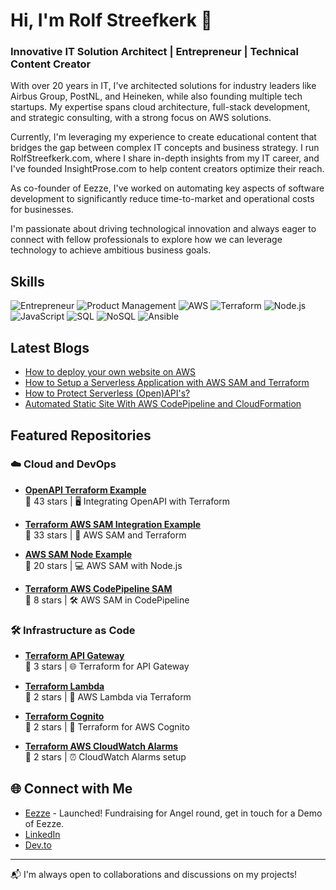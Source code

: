 # Hi, I'm Rolf Streefkerk 👋

### Innovative IT Solution Architect | Entrepreneur | Technical Content Creator

With over 20 years in IT, I've architected solutions for industry leaders like Airbus Group, PostNL, and Heineken, while also founding multiple tech startups. My expertise spans cloud architecture, full-stack development, and strategic consulting, with a strong focus on AWS solutions.

Currently, I'm leveraging my experience to create educational content that bridges the gap between complex IT concepts and business strategy. I run RolfStreefkerk.com, where I share in-depth insights from my IT career, and I've founded InsightProse.com to help content creators optimize their reach.

As co-founder of Eezze, I've worked on automating key aspects of software development to significantly reduce time-to-market and operational costs for businesses.

I'm passionate about driving technological innovation and always eager to connect with fellow professionals to explore how we can leverage technology to achieve ambitious business goals.

## Skills

![Entrepreneur](https://img.shields.io/badge/Entrepreneur-%237D4698.svg?&style=for-the-badge&logo=entrepreneur&logoColor=white)
![Product Management](https://img.shields.io/badge/Product%20Management-%23F7B93E.svg?&style=for-the-badge&logo=product-hunt&logoColor=white)
![AWS](https://img.shields.io/badge/AWS-%23FF9900.svg?&style=for-the-badge&logo=amazon-aws&logoColor=white)
![Terraform](https://img.shields.io/badge/Terraform-%235835CC.svg?&style=for-the-badge&logo=terraform&logoColor=white)
![Node.js](https://img.shields.io/badge/Node.js-%23339933.svg?&style=for-the-badge&logo=node.js&logoColor=white)
![JavaScript](https://img.shields.io/badge/JavaScript-%23F7DF1E.svg?&style=for-the-badge&logo=javascript&logoColor=black)
![SQL](https://img.shields.io/badge/SQL-%23E34F26.svg?&style=for-the-badge&logo=sql&logoColor=white)
![NoSQL](https://img.shields.io/badge/NoSQL-%2300F.svg?&style=for-the-badge&logo=nosql&logoColor=white)
![Ansible](https://img.shields.io/badge/Ansible-%231A1918.svg?&style=for-the-badge&logo=ansible&logoColor=white)

## Latest Blogs
- [How to deploy your own website on AWS](https://rolfstreefkerk.com/posts/how-to-deploy-your-own-website-on-aws)
- [How to Setup a Serverless Application with AWS SAM and Terraform](https://dev.to/rolfstreefkerk/how-to-setup-a-serverless-application-with-aws-sam-and-terraform)
- [How to Protect Serverless (Open)API's?](https://dev.to/rolfstreefkerk/how-to-protect-serverless-openapis)
- [Automated Static Site With AWS CodePipeline and CloudFormation](https://dev.to/rolfstreefkerk/automated-static-site-with-aws-codepipeline-and-cloudformation)

## Featured Repositories

### ☁️ Cloud and DevOps

- **[OpenAPI Terraform Example](https://github.com/rpstreef/openapi-tf-example)**  
  🌟 43 stars | 🖥️ Integrating OpenAPI with Terraform

- **[Terraform AWS SAM Integration Example](https://github.com/rpstreef/terraform-aws-sam-integration-example)**  
  🌟 33 stars | 🚀 AWS SAM and Terraform

- **[AWS SAM Node Example](https://github.com/rpstreef/aws-sam-node-example)**  
  🌟 20 stars | 💻 AWS SAM with Node.js

- **[Terraform AWS CodePipeline SAM](https://github.com/rpstreef/terraform-aws-codepipeline-sam)**  
  🌟 8 stars | 🛠️ AWS SAM in CodePipeline

### 🛠️ Infrastructure as Code

- **[Terraform API Gateway](https://github.com/rpstreef/tf-apigateway)**  
  🌟 3 stars | 🌐 Terraform for API Gateway

- **[Terraform Lambda](https://github.com/rpstreef/tf-lambda)**  
  🌟 2 stars | 🔧 AWS Lambda via Terraform

- **[Terraform Cognito](https://github.com/rpstreef/tf-cognito)**  
  🌟 2 stars | 🔑 Terraform for AWS Cognito

- **[Terraform AWS CloudWatch Alarms](https://github.com/rpstreef/terraform-aws-cloudwatch-alarms)**  
  🌟 2 stars | ⏰ CloudWatch Alarms setup

## 🌐 Connect with Me
- [Eezze](https://eezze.io/) - Launched! Fundraising for Angel round, get in touch for a Demo of Eezze.
- [LinkedIn](https://www.linkedin.com/in/rolfstreefkerk/)
- [Dev.to](https://dev.to/rolfstreefkerk)


---

📬 I'm always open to collaborations and discussions on my projects!

